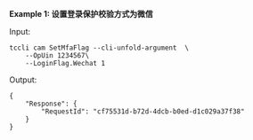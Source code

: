 **Example 1: 设置登录保护校验方式为微信**



Input: 

```
tccli cam SetMfaFlag --cli-unfold-argument  \
    --OpUin 1234567\
    --LoginFlag.Wechat 1
```

Output: 
```
{
    "Response": {
        "RequestId": "cf75531d-b72d-4dcb-b0ed-d1c029a37f38"
    }
}
```

